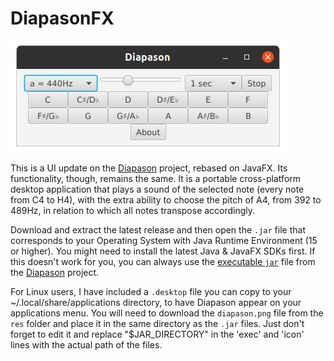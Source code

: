 # DiapasonFX

![screenshot](/screenshots/diap_sshot.png)

This is a UI update on the <a href="https://www.github.com/dimitris47/diapason">Diapason</a> project, rebased on JavaFX. Its functionality, though, remains the same. It is a portable cross-platform desktop application that plays a sound of the selected note (every note from C4 to H4), with the extra ability to choose the pitch of A4, from 392 to 489Hz, in relation to which all notes transpose accordingly.

Download and extract the latest release and then open the <code>.jar</code> file that corresponds to your Operating System with Java Runtime Environment (15 or higher). You might need to install the latest Java & JavaFX SDKs first. If this doesn't work for you, you can always use the <a href="https://github.com/dimitris47/diapason/releases/download/1.0/Diapason.jar">executable <code>jar</code></a> file from the <a href="https://www.github.com/dimitris47/diapason">Diapason</a> project.

For Linux users, I have included a <code>.desktop</code> file you can copy to your ~/.local/share/applications directory, to have Diapason appear on your applications menu. You will need to download the <code>diapason.png</code> file from the <code>res</code> folder and place it in the same directory as the <code>.jar</code> files. Just don't forget to edit it and replace "$JAR_DIRECTORY" in the 'exec' and 'icon' lines with the actual path of the files.
